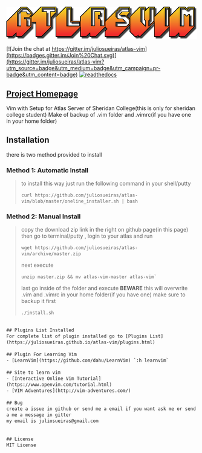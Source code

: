 ![logo](https://raw.githubusercontent.com/juliosueiras/atlas-vim/master/img/logo.png)


[![Join the chat at https://gitter.im/juliosueiras/atlas-vim](https://badges.gitter.im/Join%20Chat.svg)](https://gitter.im/juliosueiras/atlas-vim?utm_source=badge&utm_medium=badge&utm_campaign=pr-badge&utm_content=badge)
[![readthedocs](https://readthedocs.org/projects/atlas-vim/badge/?version=latest)](https://atlas-vim.readthedocs.org)

## [Project Homepage](http://juliosueiras.github.io/atlas-vim/#site-to-learn-vim)

Vim with Setup for Atlas Server of Sheridan College(this is only for sheridan college student)
Make of backup of .vim folder and .vimrc(if you have one in your home folder)

## Installation
there is two method provided to install

### Method 1: Automatic Install
> to install this way just run the following command in your shell/putty
> 
> ~~~shell
> curl https://github.com/juliosueiras/atlas-vim/blob/master/oneline_installer.sh | bash
> ~~~

### Method 2: Manual Install
> copy the download zip link in the right on github page(in this page)
> then go to terminal/putty , login to your atlas and run
> 
> ~~~shell
> wget https://github.com/juliosueiras/atlas-vim/archive/master.zip
> ~~~
> 
> next execute
> 
> ~~~shell
> unzip master.zip && mv atlas-vim-master atlas-vim`
> ~~~
> 
> last go inside of the folder and execute **BEWARE** this will overwrite .vim and .vimrc in your home folder(if you have one) make sure to backup it first
> 
> ~~~shell
> ./install.sh
~~~

## Plugins List Installed
For complete list of plugin installed go to [Plugins List](https://juliosueiras.github.io/atlas-vim/plugins.html)

## Plugin For Learning Vim
- [LearnVim](https://github.com/dahu/LearnVim) `:h learnvim`

## Site to learn vim
- [Interactive Online Vim Tutorial](https://www.openvim.com/tutorial.html)
- [VIM Adventures](http://vim-adventures.com/)

## Bug
create a issue in github or send me a email if you want ask me or send a me a message in gitter
my email is juliosueiras@gmail.com


## License
MIT License
